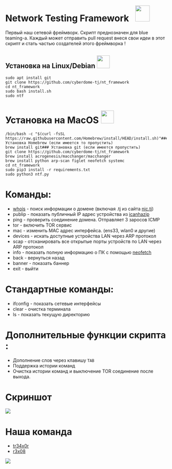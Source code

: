 # Network Testing Framework &nbsp; <img src="https://cdn-icons-png.flaticon.com/512/8844/8844478.png" height="50" width="45" >

Первый наш сетевой фреймворк. Скрипт преднозначен для blue teaming-а. Каждый может отправить pull request внеся свои идеи в этот скрипт и стать частью создателей этого фреймворка !

## Установка на Linux/Debian <img src="https://www.freepnglogos.com/uploads/linux-png/linux-tux-logo-png-transparent-svg-vector-bie-supply-14.png" height="40" width="40">
```
sudo apt install git
git clone https://github.com/cyberdome-tj/nt_framework
cd nt_framework
sudo bash install.sh
sudo ntf
```
# Установка на MacOS <img src="https://upload.wikimedia.org/wikipedia/commons/c/c9/Finder_Icon_macOS_Big_Sur.png" height="40" width="40">
```
/bin/bash -c "$(curl -fsSL https://raw.githubusercontent.com/Homebrew/install/HEAD/install.sh)"#### Установка Homebrew (если имеется то пропустить) 
brew install git### Установка git (если имеется пропустить)
git clone https://github.com/cyberdome-tj/nt_framework
brew install acrogenesis/macchanger/macchanger
brew install python arp-scan figlet neofetch systemc
cd nt_framework
sudo pip3 install -r requirements.txt
sudo python3 ntf.py
```
# Команды:
<ul>
   <li> <a href="https://itigic.com/ru/what-is-whois-and-what-is-it-for/">whois</a> - поиск информации о домене (включая .tj из сайта <a href="http://www.nic.tj/whois.html">nic.tj</a>)</li>
   <li>publip - показать публичный IP адрес устройства из <a href="https://icanhazip.com">icanhazip</a></li>
   <li>ping - проверить соединение домена. Отправляет 3 заросов ICMP</li>
   <li>tor - включить TOR сервис</li>
   <li>mac - изменить MAC адрес интерфейса. (ens33, wlan0 и другие)</li>
   <li>devices - искать доступные устройства LAN через ARP протокол</li>
   <li>scap - отсканировать все открытые порты устройств по LAN через ARP протокол</li>
   <li>info - показать полную информацию о ПК с помощью <a href="https://github.com/dylanaraps/neofetch">neofetch</a></li>
   <li>back - вернуться назад </li>
   <li>banner - показать баннер</li>
   <li>exit - выйти</li>
</ul>

# Стандартные команды:

<ul>
 <li>ifconfig - показать сетевые интерфейсы 
 <li>clear - очистка терминала 
 <li>ls - показать текущую директорию
</ul>

# Дополнительные функции скрипта :

<ul>
 <li>Дополнение слов через клавишу <code>TAB</code> 
 <li>Поддержка истории команд
 <li>Очистка истории команд и выключение TOR соединение после выхода.
</ul>

# Скриншот
<kbd>
   <img src="https://user-images.githubusercontent.com/109206637/218330244-6067987b-b398-405e-ae94-6bef6f13cf74.png">
</kbd>
<br>

# Наша команда
<ul>
<li><a href="https://github.com/tr34x0r">tr34x0r</a></li>
<li><a href="https://github.com/r3x08">r3x08</a></li>
</ul>

<a href="https://github.com/cyberdome-tj"><img src="https://img.shields.io/badge/Made%20with%20%E2%99%A5%20%20by -CyberDome-black"></a>
